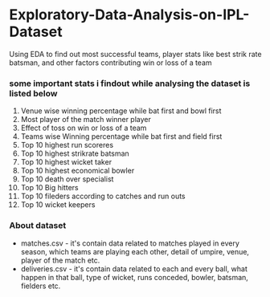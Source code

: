 # Exploratory-Data-Analysis-on-IPL-Dataset
Using EDA to find out most successful teams, player stats like best strik rate batsman, and other factors contributing win or loss of a team

### some important stats i findout while analysing the dataset is listed below 
1. Venue wise winning percentage while bat first and bowl first 
2. Most player of the match winner player 
3. Effect of toss on win or loss of a team 
4. Teams wise Winning percentage while bat first and field first 
5. Top 10 highest run scoreres 
6. Top 10 highest strikrate batsman 
7. Top 10 highest wicket taker 
8. Top 10 highest economical bowler 
9. Top 10 death over specialist 
10. Top 10 Big hitters 
11. Top 10 fileders according to catches and run outs 
12. Top 10 wicket keepers 


### About dataset 
* matches.csv - it's contain data related to matches played in every season, which teams are playing each other, detail of umpire, venue, player of the match etc.
* deliveries.csv - it's contain data related to each and every ball, what happen in that ball, type of wicket, runs conceded, bowler, batsman, fielders etc.

